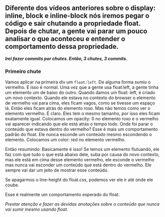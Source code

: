 ## Diferente dos vídeos anteriores sobre o display: inline, block e inline-block nós iremos pegar o código e sair chutando a propriedade float. Depois de chutar, a gente vai parar um pouco analisar o que aconteceu e entender o comportamento dessa propriedade.

***Irei fazer commits por chutes. Então, 3 chutes, 3 commits.***
### Primeiro chute

Vamos aplicar na primeira div um `float:left`. 
De alguma forma sumiu o vermelho. E isso é normal. Uma vez que a gente usa float:left, a gente tinha um elemento um de baixo do outro. Quando damos um float: left, é criado um novo contexto. Quando ele estava no contexto do browser o elemento de vermelho vai para cima, eles ficam vagos, como se tivesse um espaço lá. Então eles ficam atrás do elemento roxo. Mas não temos como ver o elemento vermelho. É claro. Eles tem o mesmo tamanho, por isso eles ficam exatamente igual.
Colocamos um opacity: 0 no elemento roxo e o vermelho vai aparecer indicando que ele está atrás o tempo todo.
Onde foi parar o conteúdo que estava dentro do vermelho?
Esse é mais um comportamento padrão do float. Ele nunca esconde um conteúdo mesmo escondendo o elemento. Colocamos um color: red no elemento vermelho.

Então resumindo: Basicamente é isso! Se temos um elemento flutuando, ele faz com que tudo o que está abaixo dele, suba por causa do novo contexto, mas ele está em cima desse elemento vermelho, ele esconde o vermelho mas nunca vai esconder um conteúdo que está dentro do vermelho. Ele sempre vai dar um jeito de mostrar esse conteúdo.

Se apagarmos o line-height do float.css, podemos ver ele ir até onde ele coube. 

Esse é realmente um comportamento esperado do float.

*Prestar atenção e fazer as devidas anotações sobre o conteúdo que nunca vai sumir mesmo usando float.*